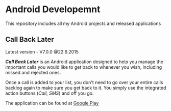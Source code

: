 # Android Developemnt
This repository includes all my Android projects and released applications

## Call Back Later
Latest version - V7.0.0 @22.6.2015

**_Call Back Later_** is an Android application designed to help you manage the important calls you would like to get back to whenever you wish, including missed and rejected ones.

Once a call is added to your list, you don't need to go over your entire calls backlog again to make sure you get back to it. You simply use the integrated action buttons (_Call_, _SMS_) and off you go.

The application can be found at [Google Play](https://play.google.com/store/apps/details?id=com.jellyfish.illbeback&hl=en)
